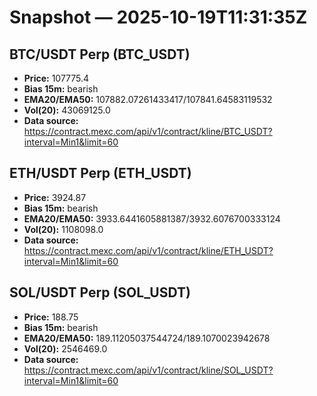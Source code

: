 # Snapshot — 2025-10-19T11:31:35Z

## BTC/USDT Perp (BTC_USDT)
- **Price:** 107775.4
- **Bias 15m:** bearish
- **EMA20/EMA50:** 107882.07261433417/107841.64583119532
- **Vol(20):** 43069125.0
- **Data source:** https://contract.mexc.com/api/v1/contract/kline/BTC_USDT?interval=Min1&limit=60

## ETH/USDT Perp (ETH_USDT)
- **Price:** 3924.87
- **Bias 15m:** bearish
- **EMA20/EMA50:** 3933.6441605881387/3932.6076700333124
- **Vol(20):** 1108098.0
- **Data source:** https://contract.mexc.com/api/v1/contract/kline/ETH_USDT?interval=Min1&limit=60

## SOL/USDT Perp (SOL_USDT)
- **Price:** 188.75
- **Bias 15m:** bearish
- **EMA20/EMA50:** 189.11205037544724/189.1070023942678
- **Vol(20):** 2546469.0
- **Data source:** https://contract.mexc.com/api/v1/contract/kline/SOL_USDT?interval=Min1&limit=60
